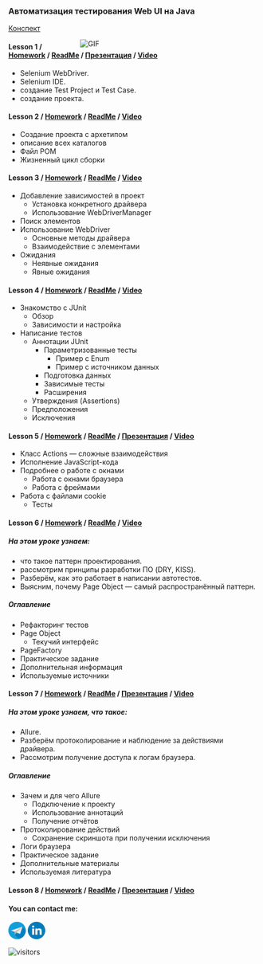 ### Автоматизация тестирования Web UI на Java
[Конспект](https://docs.google.com/document/d/181muqFNP63lVc-1oviBRtKAPOJxwerF-z5g7w_pDcqk/edit)

<img align="right" alt="GIF" src="https://raw.githubusercontent.com/rahul-jha98/rahul-jha98/main/techstack.gif" width="360px"/>

#### Lesson 1 / [Homework](https://github.com/Mybono/java_auto_test/blob/master/hw1.md) / [ReadMe](https://docs.google.com/document/d/1qQQpqAhP8xGnzGrPBHibUkg8CAS1ZKZ3m5uQBN_DXBU/edit#) / [Презентация](https://docs.google.com/presentation/d/1C0SCmIOA3Y5PvG7eLGkWMhBXT_b3wb54HKbG_7_D1pk/edit#slide=id.g9f2439d07b_0_5) / [Video](https://youtu.be/BNUkXyqy5Ao)
- Selenium WebDriver.
- Selenium IDE.
- создание Test Project и Test Case.
- cоздание проекта.

#### Lesson 2 / [Homework](https://github.com/Mybono/java_auto_test/blob/master/hw2.md) / [ReadMe](https://docs.google.com/document/d/1krCrvT9nksdl5diHcpqj1Q9ER6ujQs_iB8FnW_rWRBQ/edit#) / [Video](https://youtu.be/-1eJjeTLYfY)
- Создание проекта с архетипом
- описание всех каталогов
- Файл POM
- Жизненный цикл сборки
#### Lesson 3 / [Homework](https://github.com/Mybono/java_auto_test/blob/master/hw3.md) / [ReadMe](https://docs.google.com/document/d/1QJEcPxJu9ZYmcZuad7gIPjZ8XHss0wYTQ4rJjnPcCUI/edit#heading=h.gjdgxs) / [Video](https://youtu.be/nKWZpsD-wB4)
- Добавление зависимостей в проект
    - Установка конкретного драйвера
    - Использование WebDriverManager
- Поиск элементов
- Использование WebDriver
    - Основные методы драйвера
    - Взаимодействие с элементами
- Ожидания
    - Неявные ожидания
    - Явные ожидания
#### Lesson 4 / [Homework](https://github.com/Mybono/java_auto_test/blob/master/hw4.md) / [ReadMe](https://docs.google.com/document/d/1kn3o_AsxfAgrJW-g74b_-zaRkSXYXAv2PGlpD4gWR8E/edit) / [Video](https://youtu.be/mgcQdf-zSXE)
- Знакомство с JUnit
    - Обзор
    - Зависимости и настройка
- Написание тестов
    - Аннотации JUnit
        - Параметризованные тесты
            - Пример с Enum
            - Пример с источником данных
        - Подготовка данных
        - Зависимые тесты
        - Расширения
    - Утверждения (Assertions)
    - Предположения
    - Исключения
#### Lesson 5 / [Homework](https://github.com/Mybono/java_auto_test/blob/master/hw5.md) / [ReadMe](https://docs.google.com/document/d/1B19u7lSlRF1cuQUdS8ujHUou7Rtg17uMPJC9xb3PnLg/edit) / [Презентация](https://docs.google.com/presentation/d/1jsjmHMXJQYfQeUqdHzkC7uvQKWV5U44ofYrIkm4VhUw/edit#slide=id.p) / [Video](https://youtu.be/vfoWMbxE1pc)
- Класс Actions — сложные взаимодействия 
- Исполнение JavaScript-кода 
- Подробнее о работе с окнами
  - Работа с окнами браузера
  - Работа с фреймами
- Работа с файлами cookie
  - Тесты

#### Lesson 6 / [Homework]() / [ReadMe](https://docs.google.com/document/d/1r_qsHO2x9I5pXyqbr-WH8qYSDak71oxTRMBqOIvvu7A/edit) / [Video](https://youtu.be/wBATJwzUn8c) 
##### На этом уроке узнаем: 
- что такое паттерн проектирования. 
- рассмотрим принципы разработки ПО (DRY, KISS). 
- Разберём, как это работает в написании автотестов. 
- Выясним, почему Page Object — самый распространённый паттерн.

##### Оглавление
- Рефакторинг тестов 
- Page Object 
  - Текучий интерфейс 
- PageFactory 
- Практическое задание 
- Дополнительная информация 
- Используемые источники

#### Lesson 7 / [Homework]() / [ReadMe](https://docs.google.com/document/d/1cjwXf5kxJK2PHaDaKAOTAkPlbul6Pk3qMiOTLxoIXl0/edit#heading=h.26in1rg) / [Презентация](https://docs.google.com/presentation/d/1o7gv8MO6Wf2ZF0hFtvMN-7r9cGNBXdRPFM-mXndYajE/edit#slide=id.p) / [Video]()
##### На этом уроке узнаем, что такое:
- Allure. 
- Разберём протоколирование и наблюдение за действиями драйвера. 
- Рассмотрим получение доступа к логам браузера.

##### Оглавление
- Зачем и для чего Allure 
  - Подключение к проекту 
  - Использование аннотаций 
  - Получение отчётов 
- Протоколирование действий 
  - Сохранение скриншота при получении исключения 
- Логи браузера 
- Практическое задание 
- Дополнительные материалы 
- Используемая литература


#### Lesson 8 / [Homework]() / [ReadMe]() / [Презентация]() / [Video]()



#### You can contact me:
[![telegram][logotelegram]][telegram]
[![linkedin][logolinkedin]][linkedin]



![visitors](https://visitor-badge.glitch.me/badge?page_id=https://github.com/Mybono/java_auto_test)


[telegram]: https://t.me/def4get
[logotelegram]: https://github.com/Mybono/Mybono/blob/main/assets/telegran%2035%20px.png
[linkedin]: http://linkedin.com/def-say-hello
[logolinkedin]: https://github.com/Mybono/Mybono/blob/main/assets/linedin%2035px.png
[linkedin]: https://github.com/Mybono/Mybono/blob/main/assets/linkedin.png

  
